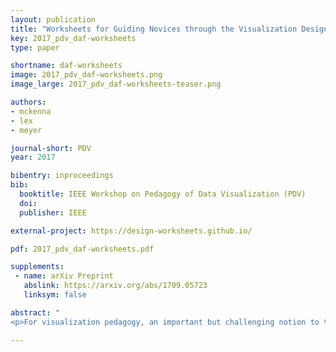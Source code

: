 ```yaml
---
layout: publication
title: "Worksheets for Guiding Novices through the Visualization Design Process"
key: 2017_pdv_daf-worksheets
type: paper

shortname: daf-worksheets
image: 2017_pdv_daf-worksheets.png
image_large: 2017_pdv_daf-worksheets-teaser.png

authors:
- mckenna
- lex
- meyer

journal-short: PDV
year: 2017

bibentry: inproceedings
bib:
  booktitle: IEEE Workshop on Pedagogy of Data Visualization (PDV)
  doi: 
  publisher: IEEE

external-project: https://design-worksheets.github.io/

pdf: 2017_pdv_daf-worksheets.pdf

supplements:
 - name: arXiv Preprint
   abslink: https://arxiv.org/abs/1709.05723
   linksym: false

abstract: "
<p>For visualization pedagogy, an important but challenging notion to teach is design, from making to evaluating visualization encodings, user interactions, or data visualization systems. In our previous work, we introduced the design activity framework to codify the high-level activities of the visualization design process. This framework has helped structure experts' design processes to create visualization systems, but the framework's four activities lack a breakdown into steps with a concrete example to help novices utilizing this framework in their own real-world design process. To provide students with such concrete guidelines, we created worksheets for each design activity: understand, ideate, make, and deploy. Each worksheet presents a high-level summary of the activity with actionable, guided steps for a novice designer to follow. We validated the use of this framework and the worksheets in a graduate-level visualization course taught at our university. For this evaluation, we surveyed the class and conducted 13 student interviews to garner qualitative, open-ended feedback and suggestions on the worksheets. We conclude this work with a discussion and highlight various areas for future work on improving visualization design pedagogy.</p>"

---
```

